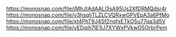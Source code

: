 https://monosnap.com/file/iMhJtAdAALl3sA95Us2XfDRMQdsr4r
https://monosnap.com/file/y3hsqliTLZLCVQRxwGPVEpA3a6PfMo
https://monosnap.com/file/xt4PhT9J4Sf2nqfxETkO5u77qa3d5V
https://monosnap.com/file/vEDqih7IE1lJ7XYWxPVkwO5OrbrPem